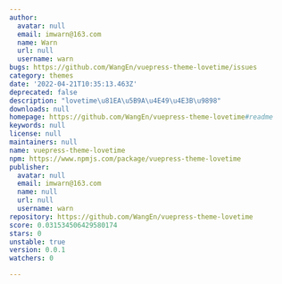 ```yaml
---
author:
  avatar: null
  email: imwarn@163.com
  name: Warn
  url: null
  username: warn
bugs: https://github.com/WangEn/vuepress-theme-lovetime/issues
category: themes
date: '2022-04-21T10:35:13.463Z'
deprecated: false
description: "lovetime\u81EA\u5B9A\u4E49\u4E3B\u9898"
downloads: null
homepage: https://github.com/WangEn/vuepress-theme-lovetime#readme
keywords: null
license: null
maintainers: null
name: vuepress-theme-lovetime
npm: https://www.npmjs.com/package/vuepress-theme-lovetime
publisher:
  avatar: null
  email: imwarn@163.com
  name: null
  url: null
  username: warn
repository: https://github.com/WangEn/vuepress-theme-lovetime
score: 0.031534506429580174
stars: 0
unstable: true
version: 0.0.1
watchers: 0

---
```



